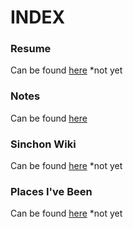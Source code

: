# INDEX

### Resume
Can be found [here]() *not yet

### Notes
Can be found [here](/notes.md)

### Sinchon Wiki
Can be found [here]() *not yet

### Places I've Been
Can be found [here]() *not yet
